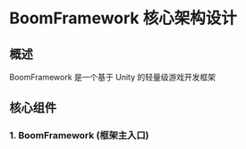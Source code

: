 # BoomFramework 核心架构设计

## 概述

BoomFramework 是一个基于 Unity 的轻量级游戏开发框架

## 核心组件

### 1. BoomFramework (框架主入口)
